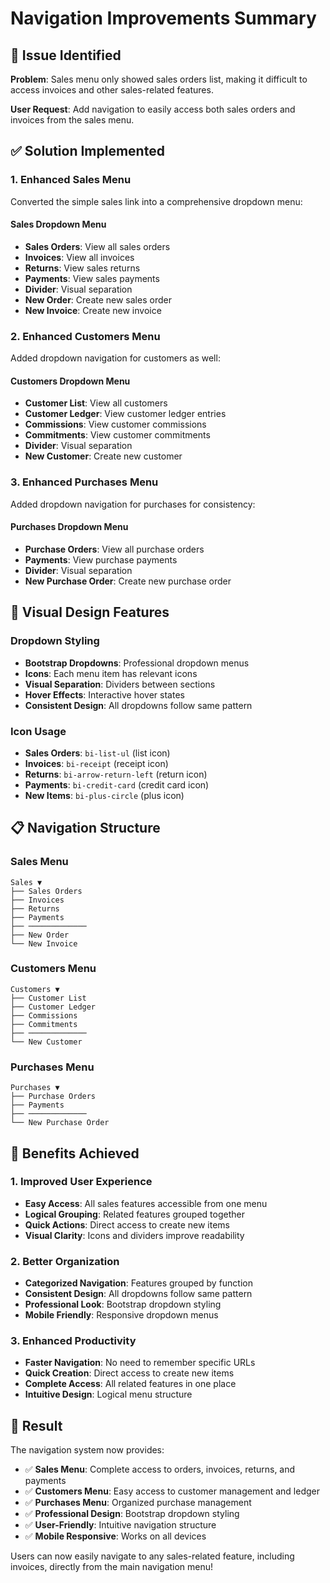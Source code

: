 # Navigation Improvements Summary

## 🎯 **Issue Identified**
**Problem**: Sales menu only showed sales orders list, making it difficult to access invoices and other sales-related features.

**User Request**: Add navigation to easily access both sales orders and invoices from the sales menu.

## ✅ **Solution Implemented**

### **1. Enhanced Sales Menu**
Converted the simple sales link into a comprehensive dropdown menu:

#### **Sales Dropdown Menu**
- **Sales Orders**: View all sales orders
- **Invoices**: View all invoices  
- **Returns**: View sales returns
- **Payments**: View sales payments
- **Divider**: Visual separation
- **New Order**: Create new sales order
- **New Invoice**: Create new invoice

### **2. Enhanced Customers Menu**
Added dropdown navigation for customers as well:

#### **Customers Dropdown Menu**
- **Customer List**: View all customers
- **Customer Ledger**: View customer ledger entries
- **Commissions**: View customer commissions
- **Commitments**: View customer commitments
- **Divider**: Visual separation
- **New Customer**: Create new customer

### **3. Enhanced Purchases Menu**
Added dropdown navigation for purchases for consistency:

#### **Purchases Dropdown Menu**
- **Purchase Orders**: View all purchase orders
- **Payments**: View purchase payments
- **Divider**: Visual separation
- **New Purchase Order**: Create new purchase order

## 🎨 **Visual Design Features**

### **Dropdown Styling**
- **Bootstrap Dropdowns**: Professional dropdown menus
- **Icons**: Each menu item has relevant icons
- **Visual Separation**: Dividers between sections
- **Hover Effects**: Interactive hover states
- **Consistent Design**: All dropdowns follow same pattern

### **Icon Usage**
- **Sales Orders**: `bi-list-ul` (list icon)
- **Invoices**: `bi-receipt` (receipt icon)
- **Returns**: `bi-arrow-return-left` (return icon)
- **Payments**: `bi-credit-card` (credit card icon)
- **New Items**: `bi-plus-circle` (plus icon)

## 📋 **Navigation Structure**

### **Sales Menu**
```
Sales ▼
├── Sales Orders
├── Invoices
├── Returns
├── Payments
├── ─────────────
├── New Order
└── New Invoice
```

### **Customers Menu**
```
Customers ▼
├── Customer List
├── Customer Ledger
├── Commissions
├── Commitments
├── ─────────────
└── New Customer
```

### **Purchases Menu**
```
Purchases ▼
├── Purchase Orders
├── Payments
├── ─────────────
└── New Purchase Order
```

## 🚀 **Benefits Achieved**

### **1. Improved User Experience**
- **Easy Access**: All sales features accessible from one menu
- **Logical Grouping**: Related features grouped together
- **Quick Actions**: Direct access to create new items
- **Visual Clarity**: Icons and dividers improve readability

### **2. Better Organization**
- **Categorized Navigation**: Features grouped by function
- **Consistent Design**: All dropdowns follow same pattern
- **Professional Look**: Bootstrap dropdown styling
- **Mobile Friendly**: Responsive dropdown menus

### **3. Enhanced Productivity**
- **Faster Navigation**: No need to remember specific URLs
- **Quick Creation**: Direct access to create new items
- **Complete Access**: All related features in one place
- **Intuitive Design**: Logical menu structure

## 🎉 **Result**

The navigation system now provides:

- ✅ **Sales Menu**: Complete access to orders, invoices, returns, and payments
- ✅ **Customers Menu**: Easy access to customer management and ledger
- ✅ **Purchases Menu**: Organized purchase management
- ✅ **Professional Design**: Bootstrap dropdown styling
- ✅ **User-Friendly**: Intuitive navigation structure
- ✅ **Mobile Responsive**: Works on all devices

Users can now easily navigate to any sales-related feature, including invoices, directly from the main navigation menu!
